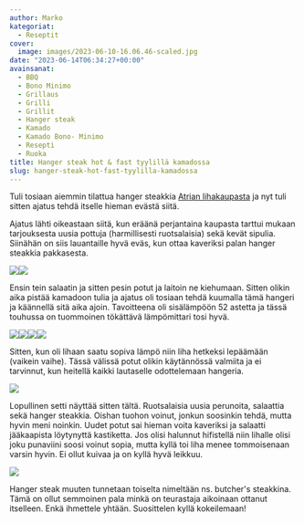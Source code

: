 ```yaml
---
author: Marko
kategoriat:
  - Reseptit
cover:
  image: images/2023-06-10-16.06.46-scaled.jpg
date: "2023-06-14T06:34:27+00:00"
avainsanat:
  - BBQ
  - Bono Minimo
  - Grillaus
  - Grilli
  - Grillit
  - Hanger steak
  - Kamado
  - Kamado Bono- Minimo
  - Resepti
  - Ruoka
title: Hanger steak hot & fast tyylillä kamadossa
slug: hanger-steak-hot-fast-tyylilla-kamadossa
---
```

Tuli tosiaan aiemmin tilattua hanger steakkia [Atrian lihakaupasta](/kokeilussa-atrian-lihakauppa/) ja nyt tuli sitten ajatus tehdä itselle hieman evästä siitä.

Ajatus lähti oikeastaan siitä, kun eräänä perjantaina kaupasta tarttui mukaan tarjouksesta uusia pottuja (harmillisesti ruotsalaisia) sekä kevät sipulia. Siinähän on siis lauantaille hyvä eväs, kun ottaa kaveriksi palan hanger steakkia pakkasesta.

![](images/2023-06-10-14.47.11.jpg)![](images/2023-06-10-14.51.35.jpg)

Ensin tein salaatin ja sitten pesin potut ja laitoin ne kiehumaan. Sitten olikin aika pistää kamadoon tulia ja ajatus oli tosiaan tehdä kuumalla tämä hangeri ja käännellä sitä aika ajoin. Tavoitteena oli sisälämpöön 52 astetta ja tässä touhussa on tuommoinen tökättävä lämpömittari tosi hyvä.

![](images/2023-06-10-15.30.49.jpg)![](images/2023-06-10-15.43.58.jpg)![](images/2023-06-10-15.44.48.jpg)![](images/2023-06-10-15.52.37.jpg)

Sitten, kun oli lihaan saatu sopiva lämpö niin liha hetkeksi lepäämään (vaikein vaihe). Tässä välissä potut olikin käytännössä valmiita ja ei tarvinnut, kun heitellä kaikki lautaselle odottelemaan hangeria.

![](images/2023-06-10-15.56.16.jpg)

Lopullinen setti näyttää sitten tältä. Ruotsalaisia uusia perunoita, salaattia sekä hanger steakkia. Oishan tuohon voinut, jonkun soosinkin tehdä, mutta hyvin meni noinkin. Uudet potut sai hieman voita kaveriksi ja salaatti jääkaapista löytynyttä kastiketta. Jos olisi halunnut hifistellä niin lihalle olisi joku punaviini soosi voinut sopia, mutta kyllä toi liha menee tommoisenaan varsin hyvin. Ei ollut kuivaa ja on kyllä hyvä leikkuu.

![](images/2023-06-10-16.06.46.jpg)

Hanger steak muuten tunnetaan toiselta nimeltään ns. butcher's steakkina. Tämä on ollut semmoinen pala minkä on teurastaja aikoinaan ottanut itselleen. Enkä ihmettele yhtään. Suosittelen kyllä kokeilemaan!
